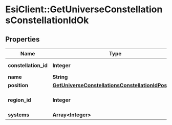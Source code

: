 # EsiClient::GetUniverseConstellationsConstellationIdOk

## Properties
Name | Type | Description | Notes
------------ | ------------- | ------------- | -------------
**constellation_id** | **Integer** | constellation_id integer | 
**name** | **String** | name string | 
**position** | [**GetUniverseConstellationsConstellationIdPosition**](GetUniverseConstellationsConstellationIdPosition.md) |  | [optional] 
**region_id** | **Integer** | The region this constellation is in | 
**systems** | **Array&lt;Integer&gt;** | systems array | 


